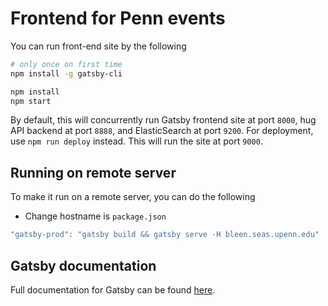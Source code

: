 
# Frontend for Penn events

You can run front-end site by the following

```sh
# only once on first time
npm install -g gatsby-cli
```

```sh
npm install
npm start
```

By default, this will concurrently run Gatsby frontend site at port `8000`, hug API backend at port `8888`, 
and ElasticSearch at port `9200`. For deployment, use `npm run deploy` instead. This will run the site at port `9000`.

## Running on remote server

To make it run on a remote server, you can do the following

- Change hostname is `package.json`

```js
"gatsby-prod": "gatsby build && gatsby serve -H bleen.seas.upenn.edu"
```


## Gatsby documentation

Full documentation for Gatsby can be found [here](https://www.gatsbyjs.org/).
